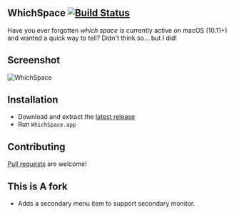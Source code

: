 ## WhichSpace [![Build Status](https://travis-ci.org/gechr/WhichSpace.svg?branch=master)](https://travis-ci.org/gechr/WhichSpace)
Have you ever forgotten _which space_ is currently active on macOS (10.11+) and wanted a quick way to tell? Didn't think so... but I did!

## Screenshot
![WhichSpace](https://raw.github.com/gechr/WhichSpace/master/Screenshots/WhichSpace.png)

## Installation
* Download and extract the [latest release](https://github.com/gechr/WhichSpace/releases/latest)
* Run `WhichSpace.app`

## Contributing
[Pull requests](https://github.com/gechr/WhichSpace/pulls) are welcome!

## This is A fork
* Adds a secondary menu item to support secondary monitor.  
